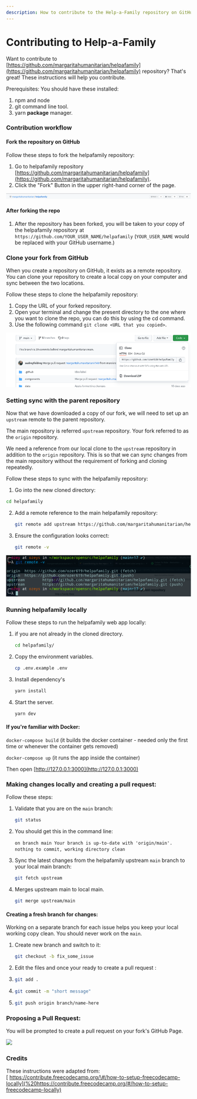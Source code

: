 ```yaml
---
description: How to contribute to the Help-a-Family repository on GitHub.
---
```


# Contributing to Help-a-Family

Want to contribute to [https://github.com/margaritahumanitarian/helpafamily](https://github.com/margaritahumanitarian/helpafamily) repository? That's great! These instructions will help you contribute.

Prerequisites: You should have these installed:

1. npm and node
2. git command line tool.
3. yarn **package** manager.

### Contribution workflow

#### Fork the repository on GitHub

Follow these steps to fork the helpafamily repository:

1. Go to helpafamily repository [https://github.com/margaritahumanitarian/helpafamily](https://github.com/margaritahumanitarian/helpafamily).
2. Click the "Fork" Button in the upper right-hand corner of the page.

![Top right corner has a button to fork](.gitbook/assets/fork_repo.png)

#### After forking the repo

1. After the repository has been forked, you will be taken to your copy of the helpafamily repository at `https://github.com/YOUR_USER_NAME/helpafamily` \(`YOUR_USER_NAME` would be replaced with your GitHub username.\)

### Clone your fork from GitHub

When you create a repository on GitHub, it exists as a remote repository. You can clone your repository to create a local copy on your computer and sync between the two locations.

Follow these steps to clone the helpafamily repository:

1. Copy the URL of your forked repository.   
2. Open your terminal and change the present directory to the one where you want to clone the repo,            you can do this by using the cd command.
3. Use the following command `git clone <URL that you copied>`.

![Copy the URL of your forked repository](.gitbook/assets/clone.png)

### Setting sync with the parent repository

Now that we have downloaded a copy of our fork, we will need to set up an `upstream` remote to the parent repository.

The main repository is referred `upstream` repository. Your fork referred to as the `origin` repository.

We need a reference from our local clone to the `upstream` repository in addition to the `origin` repository. This is so that we can sync changes from the main repository without the requirement of forking and cloning repeatedly.

Follow these steps to sync with the helpafamily repository:

1.  Go into the new cloned directory:
   ```bash
   cd helpafamily
   ```
2. Add a remote reference to the main helpafamily repository:

   ```bash
   git remote add upstream https://github.com/margaritahumanitarian/helpafamily.git
   ```
3. Ensure the configuration looks correct:

   ```bash
   git remote -v
   ```

![you will have your username in place of ozer619](.gitbook/assets/sync.png)

### Running helpafamily locally

Follow these steps to run the helpafamily web app locally:

1. if you are not already in the cloned directory.
   ```bash
   cd helpafamily/
   ```
2. Copy the environment variables.
   ```bash
   cp .env.example .env
   ```
3. Install dependency's
   ```bash
   yarn install
   ```
4. Start the server.
   ```bash
   yarn dev
   ```

#### If you're familiar with Docker:

`docker-compose build` \(it builds the docker container - needed only the first time or whenever the container gets removed\)

`docker-compose up` \(it runs the app inside the container\)

Then open [http://127.0.0.1:3000](http://127.0.0.1:3000)

### Making changes locally and creating a pull request:

Follow these steps:

1. Validate that you are on the `main` branch:
   ```bash
   git status
   ```
2. You should get this in the command line:  

    `on branch main Your branch is up-to-date with 'origin/main'.  nothing to commit, working directory clean`

3. Sync the latest changes from the helpafamily upstream `main` branch to your local main branch:  

    ```bash
    git fetch upstream
    ```

4. Merges upstream main to local main.
   ```bash
   git merge upstream/main
   ```

####    Creating a fresh branch for changes:

Working on a separate branch for each issue helps you keep your local working copy clean. You should never work on the `main`.

1. Create new branch and switch to it:
   ```bash
   git checkout -b fix_some_issue
   ```

2. Edit the files and once your ready to create a pull request :

3. ```bash
   git add .
   ```

4. ```bash
   git commit -m "short message"
   ```

5. ```bash
   git push origin branch/name-here
   ```  


### Proposing a Pull Request:

You will be prompted to create a pull request on your fork's GitHub Page.  


![](.gitbook/assets/pullrequest.png)

### Credits

These instructions were adapted from:  
[ https://contribute.freecodecamp.org/\#/how-to-setup-freecodecamp-locally](%20https://contribute.freecodecamp.org/#/how-to-setup-freecodecamp-locally)
